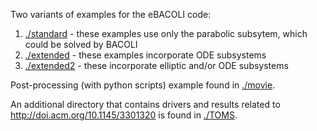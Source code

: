 Two variants of examples for the eBACOLI code:

1.  [./standard](./standard) - these examples use only the parabolic subsytem, which could be solved by BACOLI
2.  [./extended](./extended) - these examples incorporate ODE subsystems
3.  [./extended2](./extended2) - these incorporate elliptic and/or ODE subsystems

Post-processing (with python scripts) example found in [./movie](./movie).

An additional directory that contains drivers and results related to http://doi.acm.org/10.1145/3301320 is found in [./TOMS](./TOMS).
